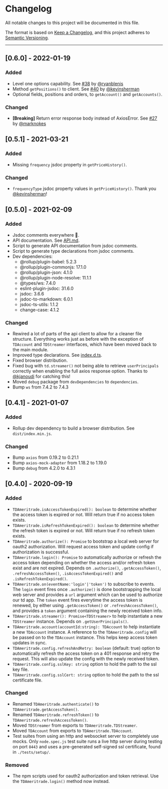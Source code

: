 # Changelog
All notable changes to this project will be documented in this file.

The format is based on [Keep a Changelog](https://keepachangelog.com/en/1.0.0/),
and this project adheres to [Semantic Versioning](https://semver.org/spec/v2.0.0.html).

---
## [0.6.0] - 2022-01-19
### Added
* Level one options capability. See [#38](https://github.com/knicola/tdameritradejs/pull/38) by [@ryanblenis](https://github.com/ryanblenis)
* Method `getPositions()` to client. See [#40](https://github.com/knicola/tdameritradejs/pull/40) by [@kevinsherman](https://github.com/kevinsherman)
* Optional fields, positions and orders, to `getAccount()` and `getAccounts()`.
### Changed
* **[Breaking]** Return error response body instead of AxiosError. See [#27](https://github.com/knicola/tdameritradejs/pull/27) by [@marknokes](https://github.com/marknokes)

## [0.5.1] - 2021-03-21
### Added
* Missing `frequency` jsdoc property in `getPriceHistory()`.

### Changed 
* `frequencyType` jsdoc property values in `getPriceHistory()`. Thank you [@kevinsherman](https://github.com/kevinsherman)!

## [0.5.0] - 2021-02-09
### Added
* Jsdoc comments everywhere 🎉.
* API documentation. See [API.md](API.md).
* Script to generate API documentation from jsdoc comments.
* Script to generate type declarations from jsdoc comments.
* Dev dependencies:
  * @rollup/plugin-babel: 5.2.3
  * @rollup/plugin-commonjs: 17.1.0
  * @rollup/plugin-json: 4.1.0
  * @rollup/plugin-node-resolve: 11.1.1
  * @types/ws: 7.4.0
  * eslint-plugin-jsdoc: 31.6.0
  * jsdoc: 3.6.6
  * jsdoc-to-markdown: 6.0.1
  * jsdoc-ts-utils: 1.1.2
  * change-case: 4.1.2

### Changed
* Rewired a lot of parts of the api client to allow for a cleaner file structure. Everything works just as before with
  the exception of `TDAccount` and `TDStreamer` interfaces, which have been moved back to the main module.
* Improved type declarations. See [index.d.ts](types/index.d.ts).
* Fixed browser distribution.
* Fixed bug with `td.streamer()` not being able to retrieve `userPrincipals` correctly when enabling the full axios
  response option. Thanks to [@kjanoudi](https://github.com/kjanoudi) for catching this!
* Moved `debug` package from `devDependencies` to `dependencies`.
* Bump `ws` from 7.4.2 to 7.4.3

## [0.4.1] - 2021-01-07
### Added
* Rollup dev dependency to build a browser distribution. See `dist/index.min.js`.

### Changed
* Bump `axios` from 0.19.2 to 0.21.1
* Bump `axios-mock-adapter` from 1.18.2 to 1.19.0
* Bump `debug` from 4.2.0 to 4.3.1

## [0.4.0] - 2020-09-19
### Added
* `TDAmeritrade.isAccessTokenExpired(): boolean` to determine whether the access token is expired or not. Will return true if no access token exists.
* `TDAmeritrade.isRefreshTokenExpired(): boolean` to determine whether the refresh token is expired or not. Will return true if no refresh token exists.
* `TDAmeritrade.authorize(): Promise` to bootstrap a local web server for oauth2 authorization. Will request access token and update config if authorization is successful.
* `TDAmeritrade.login(): Promise` to automatically authorize or refresh the access token depending on whether the access and/or refresh token exist and are not expired. Depends on `.authorize()`, `.getAccessToken()`, `.refreshAccessToken()`, `.isAccessTokenExpired()` and `.isRefreshTokenExpired()`.
* `TDAmeritrade.on(eventName:'login'|'token')` to subscribe to events. The `login` event fires once `.authorize()` is done bootstrapping the local web server and provides a `url` argument which can be used to authorize our td app. The `token` event fires everytime the access token is renewed, by either using `.getAccessToken()` or `.refreshAccessToken()`, and provides a `token` argument containing the newly received token info.
* `TDAmeritrade.streamer(): Promise<TDStreamer>` to help instantiate a new `TDStreamer` instance. Depends on `.getUserPrincipals()`.
* `TDAmeritrade.account(accountId:string): TDAccount` to help instantiate a new `TDAccount` instance. A reference to the `TDAmeritrade.config` will be passed on to the `TDAccount` instance. This helps keep access token updates in sync.
* `TDAmeritrade.config.refreshAndRetry: boolean` (default: true) option to automatically refresh the access token on a 401 response and retry the request. This will also update the config with the newly received token.
* `TDAmeritrade.config.sslKey: string` option to hold the path to the ssl key file.
* `TDAmeritrade.config.sslCert: string` option to hold the path to the ssl certificate file.

### Changed
* Renamed `TDAmeritrade.authenticate()` to `TDAmeritrade.getAccessToken()`.
* Renamed `TDAmeritrade.refreshToken()` to `TDAmeritrade.refreshAccessToken()`.
* Moved `TDStreamer` from exports to `TDAmeritrade.TDStreamer`.
* Moved `TDAccount` from exports to `TDAmeritrade.TDAccount`.
* Test suites from using an http and websocket server to completely use mocks. Only `node.spec.js` test suite runs a live http server during testing on port `8443` and uses a pre-generated self-signed ssl certificate, found in `./tests/setup/`.

### Removed
* The npm scripts used for oauth2 authorization and token retrieval. Use the `TDAmeritrade.login()` method now instead.
